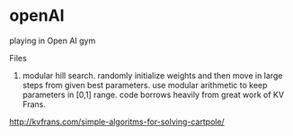 # openAI
playing in Open AI gym


Files

1. modular hill search. randomly initialize weights and then move in large steps from given best parameters. use modular arithmetic to keep parameters in [0,1] range.  code borrows heavily from great work of KV Frans. 

http://kvfrans.com/simple-algoritms-for-solving-cartpole/

